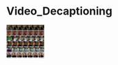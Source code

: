# Video_Decaptioning
<img src="https://github.com/Linya-lab/Video_Decaptioning/blob/master/images/result.png" width=100px>
